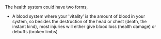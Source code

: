 The health system could have two forms, 

- A blood system where your 'vitality' is the amount of blood in your system, so besides the destruction of the head or chest (death, the instant kind), most injuries will either give blood loss (health damage) or debuffs (broken limbs)